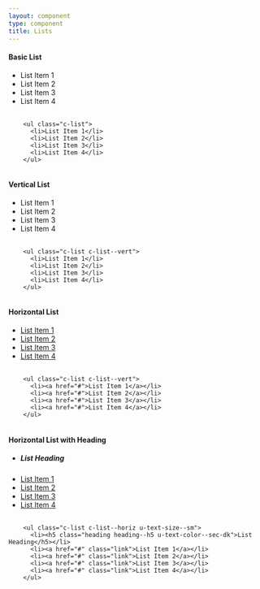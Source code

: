 ```yaml
---
layout: component
type: component
title: Lists
---
```


#### Basic List

<ul class="c-list">
  <li>List Item 1</li>
  <li>List Item 2</li>
  <li>List Item 3</li>
  <li>List Item 4</li>
</ul>

<pre>
  <code>
    &lt;ul class="c-list">
      &lt;li>List Item 1&lt;/li>
      &lt;li>List Item 2&lt;/li>
      &lt;li>List Item 3&lt;/li>
      &lt;li>List Item 4&lt;/li>
    &lt;/ul>
  </code>
</pre>

#### Vertical List

<ul class="c-list c-list--vert">
  <li>List Item 1</li>
  <li>List Item 2</li>
  <li>List Item 3</li>
  <li>List Item 4</li>
</ul>

<pre>
  <code>
    &lt;ul class="c-list c-list--vert">
      &lt;li>List Item 1&lt;/li>
      &lt;li>List Item 2&lt;/li>
      &lt;li>List Item 3&lt;/li>
      &lt;li>List Item 4&lt;/li>
    &lt;/ul>
  </code>
</pre>

#### Horizontal List

<ul class="c-list c-list--horiz">
  <li><a href="#">List Item 1</a></li>
  <li><a href="#">List Item 2</a></li>
  <li><a href="#">List Item 3</a></li>
  <li><a href="#">List Item 4</a></li>
</ul>

<pre>
  <code>
    &lt;ul class="c-list c-list--vert">
      &lt;li>&lt;a href="#">List Item 1&lt;/a>&lt;/li>
      &lt;li>&lt;a href="#">List Item 2&lt;/a>&lt;/li>
      &lt;li>&lt;a href="#">List Item 3&lt;/a>&lt;/li>
      &lt;li>&lt;a href="#">List Item 4&lt;/a>&lt;/li>
    &lt;/ul>
  </code>
</pre>

#### Horizontal List with Heading

<ul class="c-list c-list--horiz u-text-size--sm">
  <li><h5 class="heading heading--h5 u-text-color--sec-dk">List Heading</h5></li>
  <li><a href="#" class="link link--small">List Item 1</a></li>
  <li><a href="#" class="link link--small">List Item 2</a></li>
  <li><a href="#" class="link link--small">List Item 3</a></li>
  <li><a href="#" class="link link--small">List Item 4</a></li>
</ul>

<pre>
  <code>
    &lt;ul class="c-list c-list--horiz u-text-size--sm">
      &lt;li>&lt;h5 class="heading heading--h5 u-text-color--sec-dk">List Heading&lt;/h5>&lt;/li>
      &lt;li>&lt;a href="#" class="link">List Item 1&lt;/a>&lt;/li>
      &lt;li>&lt;a href="#" class="link">List Item 2&lt;/a>&lt;/li>
      &lt;li>&lt;a href="#" class="link">List Item 3&lt;/a>&lt;/li>
      &lt;li>&lt;a href="#" class="link">List Item 4&lt;/a>&lt;/li>
    &lt;/ul>
  </code>
</pre>
